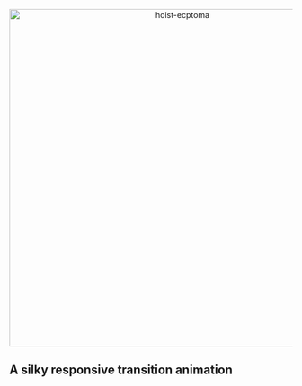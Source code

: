 <p align='center'>
  <img src='https://github.com/naiheyoung/naiheyoung.github.io/blob/main/images/hoist-ecptoma.png?raw=true' alt='hoist-ecptoma' width='600'/>
</p>

## A silky responsive transition animation